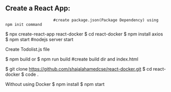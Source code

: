Create a React App:
--------------------------------
						 #create package.json(Package Dependency) using npm init command 
$ npx create-react-app react-docker
$ cd react-docker
$ npm install axios
$ npm start   #nodejs server start

Create Todolist.js file

$ npm build 
or
$ npm run build #create build dir and index.html


$ git clone https://github.com/shajalahamedcse/react-docker.git
$ cd react-docker
$ code .

Without using Docker
$ npm install
$ npm start
